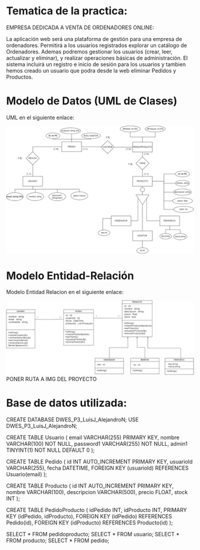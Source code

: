 # Tematica de la practica:

EMPRESA DEDICADA A VENTA DE ORDENADORES ONLINE:

La aplicación web será una plataforma de gestión para una empresa de ordenadores.
Permitirá a los usuarios registrados explorar un catálogo de Ordenadores.
Ademas podremos gestionar los usuarios (crear, leer, actualizar y eliminar), y realizar operaciones básicas de administración. El sistema incluirá un registro e inicio de sesión para los usuarios y tambien hemos creado un usuario que podra desde la web eliminar Pedidos y Productos.


# Modelo de Datos (UML de Clases)

UML en el siguiente enlace:

![UML](./ER.drawio.png)


# Modelo Entidad-Relación
Modelo Entidad Relacion en el siguiente enlace:

![Modelo ER](./UML.drawio.png) PONER RUTA A IMG DEL PROYECTO


# Base de datos utilizada:
CREATE DATABASE DWES_P3_LuisJ_AlejandroN;
USE DWES_P3_LuisJ_AlejandroN;

CREATE TABLE Usuario (
    email VARCHAR(255) PRIMARY KEY,
    nombre VARCHAR(100) NOT NULL,
    password1 VARCHAR(255) NOT NULL,
    admin1 TINYINT(1) NOT NULL DEFAULT 0
);


CREATE TABLE Pedido (
    id INT AUTO_INCREMENT PRIMARY KEY,
    usuarioId VARCHAR(255),
    fecha DATETIME,
    FOREIGN KEY (usuarioId) REFERENCES Usuario(email)
);

CREATE TABLE Producto (
    id INT AUTO_INCREMENT PRIMARY KEY,
    nombre VARCHAR(100),
    descripcion VARCHAR(500),
    precio FLOAT,
    stock INT
);

CREATE TABLE PedidoProducto (
    idPedido INT,
    idProducto INT,
    PRIMARY KEY (idPedido, idProducto),
    FOREIGN KEY (idPedido) REFERENCES Pedido(id),
    FOREIGN KEY (idProducto) REFERENCES Producto(id)
);


SELECT * FROM pedidoproducto;
SELECT * FROM usuario;
SELECT * FROM producto;
SELECT * FROM pedido;

